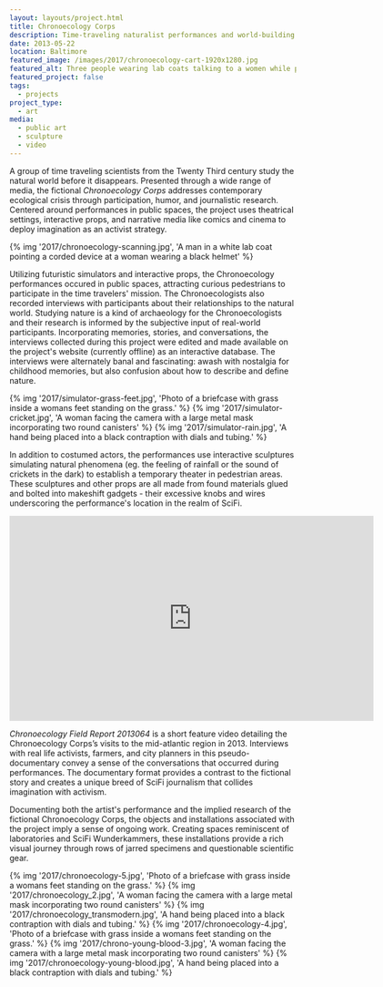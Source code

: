 ```yaml
---
layout: layouts/project.html
title: Chronoecology Corps
description: Time-traveling naturalist performances and world-building
date: 2013-05-22
location: Baltimore
featured_image: /images/2017/chronoecology-cart-1920x1280.jpg
featured_alt: Three people wearing lab coats talking to a women while pushing a white hand cart.
featured_project: false
tags: 
  - projects
project_type: 
  - art
media:
  - public art
  - sculpture
  - video
---
```


A group of time traveling scientists from the Twenty Third century study the natural world before it disappears. Presented through a wide range of media, the fictional *Chronoecology Corps* addresses contemporary ecological crisis through participation, humor, and journalistic research. Centered around performances in public spaces, the project uses theatrical settings, interactive props, and narrative media like comics and cinema to deploy imagination as an activist strategy.

{% img '2017/chronoecology-scanning.jpg', 'A man in a white lab coat pointing a corded device at a woman wearing a black helmet' %}

Utilizing futuristic simulators and interactive props, the Chronoecology performances occured in public spaces, attracting curious pedestrians to participate in the time travelers' mission. The Chronoecologists also recorded interviews with participants about their relationships to the natural world. Studying nature is a kind of archaeology for the Chronoecologists and their research is informed by the subjective input of real-world participants. Incorporating memories, stories, and conversations, the interviews collected during this project were edited and made available on the project's website (currently offline) as an interactive database. The interviews were alternately banal and fascinating: awash with nostalgia for childhood memories, but also confusion about how to describe and define nature.

<div class="gallery single-row">
	{% img '2017/simulator-grass-feet.jpg', 'Photo of a briefcase with grass inside a womans feet standing on the grass.'  %}
	{% img '2017/simulator-cricket.jpg', 'A woman facing the camera with a large metal mask incorporating two round canisters'  %}
  {% img '2017/simulator-rain.jpg', 'A hand being placed into a black contraption with dials and tubing.'  %}
</div>

In addition to costumed actors, the performances use interactive sculptures simulating natural phenomena (eg. the feeling of rainfall or the sound of crickets in the dark) to establish a temporary theater in pedestrian areas. These sculptures and other props are all made from found materials glued and bolted into makeshift gadgets - their excessive knobs and wires underscoring the performance's location in the realm of SciFi.

<iframe src="https://player.vimeo.com/video/66023261?h=50ca28e7c1&byline=0&portrait=0" width="640" height="360" frameborder="0" allow="autoplay; fullscreen; picture-in-picture" allowfullscreen></iframe>

_Chronoecology Field Report 2013064_ is a short feature video detailing the Chronoecology Corps’s visits to the mid-atlantic region in 2013. Interviews with real life activists, farmers, and city planners in this pseudo-documentary convey a sense of the conversations that occurred during performances. The documentary format provides a contrast to the fictional story and creates a unique breed of SciFi journalism that collides imagination with activism.

Documenting both the artist's performance and the implied research of the fictional Chronoecology Corps, the objects and installations associated with the project imply a sense of ongoing work. Creating spaces reminiscent of laboratories and SciFi Wunderkammers, these installations provide a rich visual journey through rows of jarred specimens and questionable scientific gear.

<div class="gallery">
	{% img '2017/chronoecology-5.jpg', 'Photo of a briefcase with grass inside a womans feet standing on the grass.'  %}
	{% img '2017/chronoecology_2.jpg', 'A woman facing the camera with a large metal mask incorporating two round canisters'  %}
  {% img '2017/chronoecology_transmodern.jpg', 'A hand being placed into a black contraption with dials and tubing.'  %}
  {% img '2017/chronoecology-4.jpg', 'Photo of a briefcase with grass inside a womans feet standing on the grass.'  %}
	{% img '2017/chrono-young-blood-3.jpg', 'A woman facing the camera with a large metal mask incorporating two round canisters'  %}
  {% img '2017/chronoecology-young-blood.jpg', 'A hand being placed into a black contraption with dials and tubing.'  %}
</div>
